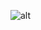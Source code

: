 ![alt](https://firebasestorage.googleapis.com/v0/b/uagoo-34302.appspot.com/o/player_app.png?alt=media&token=d3794179-8788-4c14-8f78-0f215f1b7f48)